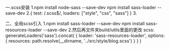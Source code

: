 一.scss安装
	1.npm install node-sass --save-dev
	  npm install sass-loader --save-dev
	2.{
      test: /\.scss$/,
      loaders: ["style", "css", "sass"]
    }
    3.<style lang="scss" scoped></style>

二、全局scss引入
	1.npm install sass-loader --save-dev 
	  npm install sass-resources-loader --save-dev 
	2.然后再文件夹build/utils里面的更改
	  scss: generateLoaders('sass').concat(
		  {
		    loader: 'sass-resources-loader',
		    options: {
		      resources: path.resolve(__dirname, '../src/style/blog.scss')
		    }
		  }
		)